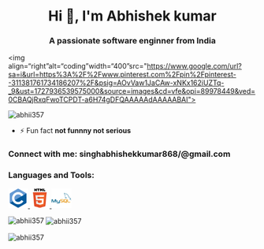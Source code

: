 
<h1 align="center">Hi 👋, I'm Abhishek kumar</h1>
<h3 align="center">A passionate software enginner from India</h3>

<img align=“right”alt=“coding”width=“400”src="https://www.google.com/url?sa=i&url=https%3A%2F%2Fwww.pinterest.com%2Fpin%2Fpinterest--311381761734186207%2F&psig=AOvVaw1JaCAw-xNKx162iUZTq-_9&ust=1727936539575000&source=images&cd=vfe&opi=89978449&ved=0CBAQjRxqFwoTCPDT-a6H74gDFQAAAAAdAAAAABAI"> </p>

<p align="left"> <img src="https://komarev.com/ghpvc/?username=abhii357&label=Profile%20views&color=0e75b6&style=flat" alt="abhii357" /> </p>

- ⚡ Fun fact **not funnny not serious**

<h3 align="left">Connect with me: singhabhishekkumar868/@gmail.com</h3>
<p align="left">
</p>

<h3 align="left">Languages and Tools:</h3>
<p align="left"> <a href="https://www.cprogramming.com/" target="_blank" rel="noreferrer"> <img src="https://raw.githubusercontent.com/devicons/devicon/master/icons/c/c-original.svg" alt="c" width="40" height="40"/> </a> <a href="https://www.w3.org/html/" target="_blank" rel="noreferrer"> <img src="https://raw.githubusercontent.com/devicons/devicon/master/icons/html5/html5-original-wordmark.svg" alt="html5" width="40" height="40"/> </a> <a href="https://www.mysql.com/" target="_blank" rel="noreferrer"> <img src="https://raw.githubusercontent.com/devicons/devicon/master/icons/mysql/mysql-original-wordmark.svg" alt="mysql" width="40" height="40"/> </a> </p>

<p><img align="left" src="https://github-readme-stats.vercel.app/api/top-langs?username=abhii357&show_icons=true&locale=en&layout=compact" alt="abhii357" /></p>

<p>&nbsp;<img align="center" src="https://github-readme-stats.vercel.app/api?username=abhii357&show_icons=true&locale=en" alt="abhii357" /></p>

<p><img align="center" src="https://github-readme-streak-stats.herokuapp.com/?user=abhii357&" alt="abhii357" /></p>
